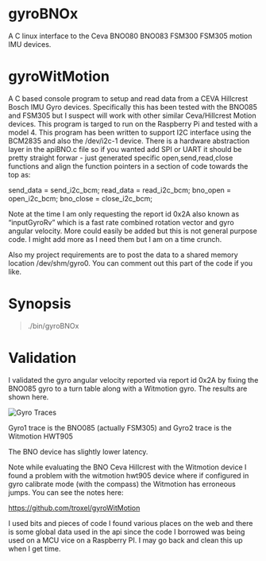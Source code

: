 # gyroBNOx
A C linux interface to the Ceva BNO080 BNO083 FSM300 FSM305 motion IMU devices. 

# gyroWitMotion
A C based console program to setup and read data from a CEVA Hillcrest Bosch IMU Gyro devices. Specifically this has been tested with the BNO085 and FSM305 but I suspect will work with other similar Ceva/Hillcrest Motion devices. This program is targed to run on the Raspberry Pi and tested with a model 4. This program has been written to support I2C interface using the BCM2835 and also the /dev/i2c-1 device. There is a hardware abstraction layer in the apiBNO.c file so if you wanted add SPI or UART it should be pretty straight forwar - just generated specific open,send,read,close functions and align the function pointers in a section of code towards the top as:

  send_data = send_i2c_bcm;
  read_data = read_i2c_bcm;
  bno_open = open_i2c_bcm;
  bno_close = close_i2c_bcm;

Note at the time I am only requesting the report id 0x2A also known as “inputGyroRv” which is a fast rate combined rotation vector and gyro angular velocity. More could easily be added but this is not general purpose code. I might add more as I need them but I am on a time crunch. 

Also my project requirements are to post the data to a shared memory location /dev/shm/gyro0. You can comment out this part of the code if you like. 

# Synopsis

> ./bin/gyroBNOx


# Validation

I validated the gyro angular velocity reported via  report id 0x2A by fixing the BNO085 gyro to a turn table along with a Witmotion gyro. The results are shown here.   

![Gyro Traces](/docs/bno_wit_gyro_traces.jpg)

Gyro1 trace is the BNO085 (actually FSM305) and Gyro2 trace is the Witmotion HWT905

The BNO device has slightly lower latency. 

Note while evaluating the BNO Ceva Hillcrest with the Witmotion device I found a problem with the witmotion hwt905 device where if configured in gyro calibrate mode (with the compass) the Witmotion has erroneous jumps. You can see the notes here: 

https://github.com/troxel/gyroWitMotion  

I used bits and pieces of code I found various places on the web and there is some global data used in the api since the code I borrowed was being used on a MCU vice on a Raspberry PI. I may go back and clean this up when I get time.  
